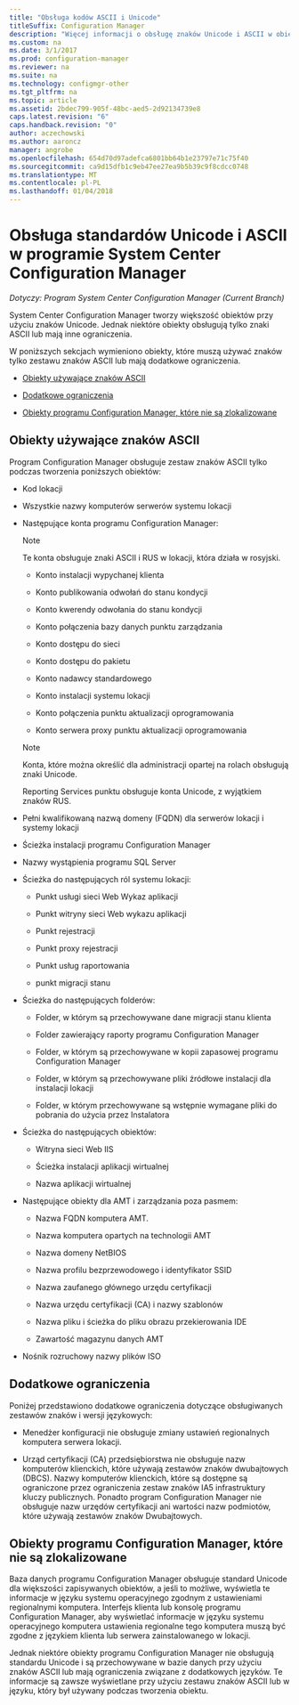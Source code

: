 ```yaml
---
title: "Obsługa kodów ASCII i Unicode"
titleSuffix: Configuration Manager
description: "Więcej informacji o obsługę znaków Unicode i ASCII w obiektach programu System Center Configuration Manager."
ms.custom: na
ms.date: 3/1/2017
ms.prod: configuration-manager
ms.reviewer: na
ms.suite: na
ms.technology: configmgr-other
ms.tgt_pltfrm: na
ms.topic: article
ms.assetid: 2bdec799-905f-48bc-aed5-2d92134739e8
caps.latest.revision: "6"
caps.handback.revision: "0"
author: aczechowski
ms.author: aaroncz
manager: angrobe
ms.openlocfilehash: 654d70d97adefca6801bb64b1e23797e71c75f40
ms.sourcegitcommit: ca9d15dfb1c9eb47ee27ea9b5b39c9f8cdcc0748
ms.translationtype: MT
ms.contentlocale: pl-PL
ms.lasthandoff: 01/04/2018
---
```

# <a name="unicode-and-ascii-support-in-system-center-configuration-manager"></a>Obsługa standardów Unicode i ASCII w programie System Center Configuration Manager

*Dotyczy: Program System Center Configuration Manager (Current Branch)*

System Center Configuration Manager tworzy większość obiektów przy użyciu znaków Unicode. Jednak niektóre obiekty obsługują tylko znaki ASCII lub mają inne ograniczenia.  

 W poniższych sekcjach wymieniono obiekty, które muszą używać znaków tylko zestawu znaków ASCII lub mają dodatkowe ograniczenia.  

-   [Obiekty używające znaków ASCII](#BKMK_ASCIIchar)  

-   [Dodatkowe ograniczenia](#BKMK_OtherCharLimitations)  

-   [Obiekty programu Configuration Manager, które nie są zlokalizowane](#BKMK_LangNonLocalize)  

##  <a name="BKMK_ASCIIchar"></a>Obiekty używające znaków ASCII  
 Program Configuration Manager obsługuje zestaw znaków ASCII tylko podczas tworzenia poniższych obiektów:  

-   Kod lokacji  

-   Wszystkie nazwy komputerów serwerów systemu lokacji  

-   Następujące konta programu Configuration Manager:  

    > [!NOTE]  
    >  Te konta obsługuje znaki ASCII i RUS w lokacji, która działa w rosyjski.  

    -   Konto instalacji wypychanej klienta  

    -   Konto publikowania odwołań do stanu kondycji  

    -   Konto kwerendy odwołania do stanu kondycji  

    -   Konto połączenia bazy danych punktu zarządzania  

    -   Konto dostępu do sieci  

    -   Konto dostępu do pakietu  

    -   Konto nadawcy standardowego  

    -   Konto instalacji systemu lokacji  

    -   Konto połączenia punktu aktualizacji oprogramowania  

    -   Konto serwera proxy punktu aktualizacji oprogramowania  

    > [!NOTE]  
    >  Konta, które można określić dla administracji opartej na rolach obsługują znaki Unicode.  
    >   
    >  Reporting Services punktu obsługuje konta Unicode, z wyjątkiem znaków RUS.  

-   Pełni kwalifikowaną nazwą domeny (FQDN) dla serwerów lokacji i systemy lokacji  

-   Ścieżka instalacji programu Configuration Manager  

-   Nazwy wystąpienia programu SQL Server  

-   Ścieżka do następujących ról systemu lokacji:  

    -   Punkt usługi sieci Web Wykaz aplikacji  

    -   Punkt witryny sieci Web wykazu aplikacji  

    -   Punkt rejestracji  

    -   Punkt proxy rejestracji  

    -   Punkt usług raportowania  

    -   punkt migracji stanu  

-   Ścieżka do następujących folderów:  

    -   Folder, w którym są przechowywane dane migracji stanu klienta  

    -   Folder zawierający raporty programu Configuration Manager  

    -   Folder, w którym są przechowywane w kopii zapasowej programu Configuration Manager  

    -   Folder, w którym są przechowywane pliki źródłowe instalacji dla instalacji lokacji  

    -   Folder, w którym przechowywane są wstępnie wymagane pliki do pobrania do użycia przez Instalatora  

-   Ścieżka do następujących obiektów:  

    -   Witryna sieci Web IIS  

    -   Ścieżka instalacji aplikacji wirtualnej  

    -   Nazwa aplikacji wirtualnej  

-   Następujące obiekty dla AMT i zarządzania poza pasmem:  

    -   Nazwa FQDN komputera AMT.  

    -   Nazwa komputera opartych na technologii AMT  

    -   Nazwa domeny NetBIOS  

    -   Nazwa profilu bezprzewodowego i identyfikator SSID  

    -   Nazwa zaufanego głównego urzędu certyfikacji  

    -   Nazwa urzędu certyfikacji (CA) i nazwy szablonów  

    -   Nazwa pliku i ścieżka do pliku obrazu przekierowania IDE  

    -   Zawartość magazynu danych AMT  

-   Nośnik rozruchowy nazwy plików ISO  

##  <a name="BKMK_OtherCharLimitations"></a>Dodatkowe ograniczenia  
 Poniżej przedstawiono dodatkowe ograniczenia dotyczące obsługiwanych zestawów znaków i wersji językowych:  

-   Menedżer konfiguracji nie obsługuje zmiany ustawień regionalnych komputera serwera lokacji.  

-   Urząd certyfikacji (CA) przedsiębiorstwa nie obsługuje nazw komputerów klienckich, które używają zestawów znaków dwubajtowych (DBCS). Nazwy komputerów klienckich, które są dostępne są ograniczone przez ograniczenia zestaw znaków IA5 infrastruktury kluczy publicznych. Ponadto program Configuration Manager nie obsługuje nazw urzędów certyfikacji ani wartości nazw podmiotów, które używają zestawów znaków Dwubajtowych.  

##  <a name="BKMK_LangNonLocalize"></a>Obiekty programu Configuration Manager, które nie są zlokalizowane  
 Baza danych programu Configuration Manager obsługuje standard Unicode dla większości zapisywanych obiektów, a jeśli to możliwe, wyświetla te informacje w języku systemu operacyjnego zgodnym z ustawieniami regionalnymi komputera. Interfejs klienta lub konsolę programu Configuration Manager, aby wyświetlać informacje w języku systemu operacyjnego komputera ustawienia regionalne tego komputera muszą być zgodne z językiem klienta lub serwera zainstalowanego w lokacji.  

 Jednak niektóre obiekty programu Configuration Manager nie obsługują standardu Unicode i są przechowywane w bazie danych przy użyciu znaków ASCII lub mają ograniczenia związane z dodatkowych języków. Te informacje są zawsze wyświetlane przy użyciu zestawu znaków ASCII lub w języku, który był używany podczas tworzenia obiektu.  
